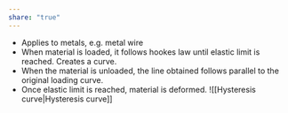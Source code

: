```yaml
---
share: "true"
---
```

- Applies to metals, e.g. metal wire
- When material is loaded, it follows hookes law until elastic limit is reached. Creates a curve.
- When the material is unloaded, the line obtained follows parallel to the original loading curve.
- Once elastic limit is reached, material is deformed.
![[Hysteresis curve|Hysteresis curve]]